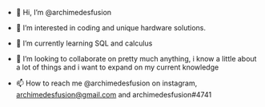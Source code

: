 - 👋 Hi, I’m @archimedesfusion

- 👀 I’m interested in coding and unique hardware solutions.

- 🌱 I’m currently learning SQL and calculus
- 💞️ I’m looking to collaborate on pretty much anything, i know a little about a lot of things and i want to expand on my current knowledge

- 📫 How to reach me @archimedesfusion on instagram, archimedesfusion@gmail.com and archimedesfusion#4741

<!---
archimedesfusion/archimedesfusion is a ✨ special ✨ repository because its `README.md` (this file) appears on your GitHub profile.
You can click the Preview link to take a look at your changes.
--->
